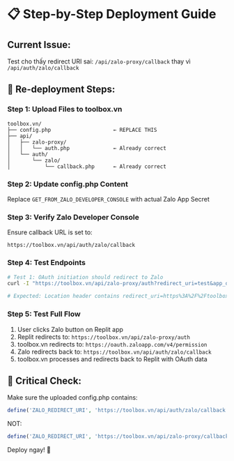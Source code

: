 # 📋 Step-by-Step Deployment Guide

## Current Issue:
Test cho thấy redirect URI sai: `/api/zalo-proxy/callback` thay vì `/api/auth/zalo/callback`

## 🔄 Re-deployment Steps:

### Step 1: Upload Files to toolbox.vn
```
toolbox.vn/
├── config.php                    ← REPLACE THIS
├── api/
│   ├── zalo-proxy/
│   │   └── auth.php              ← Already correct
│   └── auth/
│       └── zalo/
│           └── callback.php      ← Already correct
```

### Step 2: Update config.php Content
Replace `GET_FROM_ZALO_DEVELOPER_CONSOLE` with actual Zalo App Secret

### Step 3: Verify Zalo Developer Console
Ensure callback URL is set to:
```
https://toolbox.vn/api/auth/zalo/callback
```

### Step 4: Test Endpoints
```bash
# Test 1: OAuth initiation should redirect to Zalo
curl -I "https://toolbox.vn/api/zalo-proxy/auth?redirect_uri=test&app_domain=test"

# Expected: Location header contains redirect_uri=https%3A%2F%2Ftoolbox.vn%2Fapi%2Fauth%2Fzalo%2Fcallback
```

### Step 5: Test Full Flow
1. User clicks Zalo button on Replit app
2. Replit redirects to: `https://toolbox.vn/api/zalo-proxy/auth`
3. toolbox.vn redirects to: `https://oauth.zaloapp.com/v4/permission`
4. Zalo redirects back to: `https://toolbox.vn/api/auth/zalo/callback`
5. toolbox.vn processes and redirects back to Replit with OAuth data

## 🚨 Critical Check:
Make sure the uploaded config.php contains:
```php
define('ZALO_REDIRECT_URI', 'https://toolbox.vn/api/auth/zalo/callback');
```

NOT:
```php
define('ZALO_REDIRECT_URI', 'https://toolbox.vn/api/zalo-proxy/callback');
```

Deploy ngay! 🚀